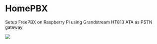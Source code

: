 # HomePBX
Setup FreePBX on Raspberry Pi using Grandstream HT813 ATA as PSTN gateway

<img src=https://github.com/glmck13/WheresWaldo/blob/master/docs/drawing.png>  
